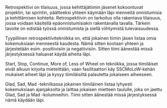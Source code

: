 Retrospektiivi on tilaisuus, jossa kehittäjätiimin jäsenet kokoontuvat projektin, tai sprintin, päätteeksi yhteen käymään läpi menneitä onnistumisia ja kehittämisen kohteita. Retrospektiivin on tarkoitus olla rakentava tilaisuus, jossa voidaan käsitellä epäonnistumisiakin rakentavalla tavalla. Tärkein tavoite on edistää työssä onnistumista ja siellä viihtymistä tulevaisuudessa.

Tyypillinen retrospektiivitekniikka on, että jokainen tiimin jäsen listaa omia kokemuksiaan menneestä kaudesta. Nämä sitten kootaan yhteen ja järjestetään esim. positiivisiin ja negatiivisiin. Sitten tiimi äänestää missä järjestyksessä haluavat käydä aiheita läpi.

Start, Stop, Continue, More of, Less of Wheel on tekniikka, jossa tiimiläiset eivät alkuun kirjoita mieteittään, vaan fasilitaattori käy SSCMoLoW-kehän mukaiset aiheet läpi ja kysyy tiimiläisiltä palautetta jokaiseen aiheeseen.

Glad, Sad, Mad -tekniikassa jokainen tiimiläinen listaa lyhyesti kokemuksiaan ajanjaksolta ja laittaa  jokaisen mietteen taululle, joka on jaettu Glad, Sad ja Mad -kolumneihin. Tiimi sitten äänestää missä järjestyksessä nämä käydään läpi.

